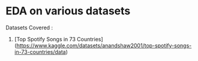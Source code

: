 # EDA on various datasets
 Datasets Covered :
1. [Top Spotify Songs in 73 Countries] (https://www.kaggle.com/datasets/anandshaw2001/top-spotify-songs-in-73-countries/data)
